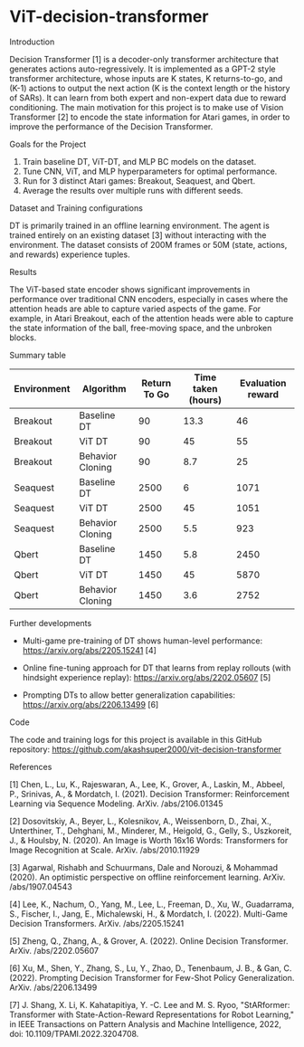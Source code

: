# ViT-decision-transformer

Introduction

Decision Transformer [1] is a decoder-only transformer architecture that generates actions auto-regressively. It is implemented as a GPT-2 style transformer architecture, whose inputs are K states, K returns-to-go, and (K-1) actions to output the next action (K is the context length or the history of SARs). It can learn from both expert and non-expert data due to reward conditioning.
The main motivation for this project is to make use of Vision Transformer [2] to encode the state information for Atari games, in order to improve the performance of the Decision Transformer.

Goals for the Project

1. Train baseline DT, ViT-DT, and MLP BC models on the dataset.
2. Tune CNN, ViT, and MLP hyperparameters for optimal performance.
3. Run for 3 distinct Atari games: Breakout, Seaquest, and Qbert.
4. Average the results over multiple runs with different seeds.

Dataset and Training configurations

DT is primarily trained in an offline learning environment. The agent is trained entirely on an existing dataset [3] without interacting with the environment. The dataset consists of 200M frames or 50M (state, actions, and rewards) experience tuples.


Results

The ViT-based state encoder shows significant improvements in performance over traditional CNN encoders, especially in cases where the attention heads are able to capture varied aspects of the game. For example, in Atari Breakout, each of the attention heads were able to capture the state information of the ball, free-moving space, and the unbroken blocks.

Summary table

| Environment 	| Algorithm        	| Return To Go 	| Time taken (hours) 	| Evaluation reward 	|
|-------------	|------------------	|--------------	|--------------------	|-------------------	|
| Breakout    	| Baseline DT      	| 90           	| 13.3               	| 46                	|
| Breakout    	| ViT DT           	| 90           	| 45                 	| 55                	|
| Breakout    	| Behavior Cloning 	| 90           	| 8.7                	| 25                	|
| Seaquest    	| Baseline DT      	| 2500         	| 6                  	| 1071              	|
| Seaquest    	| ViT DT           	| 2500         	| 45                 	| 1051              	|
| Seaquest    	| Behavior Cloning 	| 2500         	| 5.5                	| 923               	|
| Qbert       	| Baseline DT      	| 1450         	| 5.8                	| 2450              	|
| Qbert       	| ViT DT           	| 1450         	| 45                 	| 5870              	|
| Qbert       	| Behavior Cloning 	| 1450         	| 3.6                	| 2752              	|


Further developments

- Multi-game pre-training of DT shows human-level performance: https://arxiv.org/abs/2205.15241 [4]

- Online fine-tuning approach for DT that learns from replay rollouts (with hindsight experience replay): https://arxiv.org/abs/2202.05607 [5]

- Prompting DTs to allow better generalization capabilities: https://arxiv.org/abs/2206.13499 [6]


Code

The code and training logs for this project is available in this GitHub repository: https://github.com/akashsuper2000/vit-decision-transformer


References

[1] Chen, L., Lu, K., Rajeswaran, A., Lee, K., Grover, A., Laskin, M., Abbeel, P., Srinivas, A., & Mordatch, I. (2021). Decision Transformer: Reinforcement Learning via Sequence Modeling. ArXiv. /abs/2106.01345

[2] Dosovitskiy, A., Beyer, L., Kolesnikov, A., Weissenborn, D., Zhai, X., Unterthiner, T., Dehghani, M., Minderer, M., Heigold, G., Gelly, S., Uszkoreit, J., & Houlsby, N. (2020). An Image is Worth 16x16 Words: Transformers for Image Recognition at Scale. ArXiv. /abs/2010.11929

[3] Agarwal, Rishabh and Schuurmans, Dale and Norouzi, & Mohammad (2020). An optimistic perspective on offline reinforcement learning. ArXiv. /abs/1907.04543

[4] Lee, K., Nachum, O., Yang, M., Lee, L., Freeman, D., Xu, W., Guadarrama, S., Fischer, I., Jang, E., Michalewski, H., & Mordatch, I. (2022). Multi-Game Decision Transformers. ArXiv. /abs/2205.15241

[5] Zheng, Q., Zhang, A., & Grover, A. (2022). Online Decision Transformer. ArXiv. /abs/2202.05607

[6] Xu, M., Shen, Y., Zhang, S., Lu, Y., Zhao, D., Tenenbaum, J. B., & Gan, C. (2022). Prompting Decision Transformer for Few-Shot Policy Generalization. ArXiv. /abs/2206.13499

[7] J. Shang, X. Li, K. Kahatapitiya, Y. -C. Lee and M. S. Ryoo, "StARformer: Transformer with State-Action-Reward Representations for Robot Learning," in IEEE Transactions on Pattern Analysis and Machine Intelligence, 2022, doi: 10.1109/TPAMI.2022.3204708.

